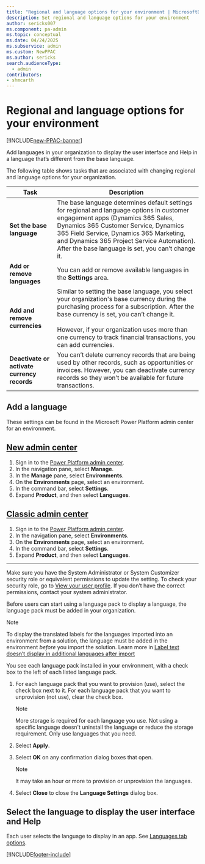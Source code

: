 ```yaml
---
title: "Regional and language options for your environment | MicrosoftDocs"
description: Set regional and language options for your environment 
author: sericks007
ms.component: pa-admin
ms.topic: conceptual
ms.date: 04/24/2025
ms.subservice: admin
ms.custom: NewPPAC
ms.author: sericks 
search.audienceType: 
  - admin
contributors:
- shmcarth 
---
```

# Regional and language options for your environment 

[!INCLUDE[new-PPAC-banner](~/includes/new-PPAC-banner.md)]

Add languages in your organization to display the user interface and Help in a language that’s different from the base language. 

The following table shows tasks that are associated with changing regional and language options for your organization.  

|Task |  Description   |
|--------|---------|
|  **Set the base language**  |  The base language determines default settings for regional and language options in customer engagement apps (Dynamics 365 Sales, Dynamics 365 Customer Service, Dynamics 365 Field Service, Dynamics 365 Marketing, and Dynamics 365 Project Service Automation). After the base language is set, you can’t change it. |
| **Add or remove languages** | You can add or remove available languages in the **Settings** area. |
|  **Add and remove currencies**  | Similar to setting the base language, you select your organization's base currency during the purchasing process for a subscription. After the base currency is set, you can’t change it.<br /><br /> However, if your organization uses more than one currency to track financial transactions, you can add currencies. |
| **Deactivate or activate currency records** |   You can’t delete currency records that are being used by other records, such as opportunities or invoices. However, you can deactivate currency records so they won’t be available for future transactions. |

## Add a language  

These settings can be found in the Microsoft Power Platform admin center for an environment.

## [New admin center](#tab/new)
1. Sign in to the [Power Platform admin center](https://admin.powerplatform.microsoft.com/).
1. In the navigation pane, select **Manage**.
1. In the **Manage** pane, select **Environments**.
1. On the **Environments** page, select an environment.
1. In the command bar, select **Settings**.
1. Expand **Product**, and then select **Languages**. 

## [Classic admin center](#tab/classic)
1. Sign in to the [Power Platform admin center](https://admin.powerplatform.microsoft.com/).
1. In the navigation pane, select **Environments**.
1. On the **Environments** page, select an environment.
1. In the command bar, select **Settings**.
1. Expand **Product**, and then select **Languages**. 
---

Make sure you have the System Administrator or System Customizer security role or equivalent permissions to update the setting. To check your security role, go to [View your user profile](/powerapps/user/view-your-user-profile). If you don’t have the correct permissions, contact your system administrator.

Before users can start using a language pack to display a language, the language pack must be added in your organization.

> [!NOTE]
> To display the translated labels for the languages imported into an environment from a solution, the language must be added in the environment *before* you import the solution. Learn more in [Label text doesn’t display in additional languages after import](/powerapps/maker/data-platform/import-update-export-solutions#label-text-doesnt-display-in-additional-languages-after-import)

You see each language pack installed in your environment, with a check box to the left of each listed language pack.  

1. For each language pack that you want to provision (use), select the check box next to it. For each language pack that you want to unprovision (not use), clear the check box.

   > [!NOTE]
   >  More storage is required for each language you use. Not using a specific language doesn't uninstall the language or reduce the storage requirement. Only use languages that you need.

1. Select **Apply**.  

1. Select **OK** on any confirmation dialog boxes that open.  

   > [!NOTE]
   >  It may take an hour or more to provision or unprovision the languages.  

1. Select **Close** to close the **Language Settings** dialog box.

## Select the language to display the user interface and Help  

 Each user selects the language to display in an app. See [Languages tab options](/powerapps/user/set-personal-options#languages-tab-options).




[!INCLUDE[footer-include](../includes/footer-banner.md)]
